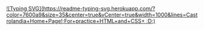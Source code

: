 [![Typing SVG](https://readme-typing-svg.herokuapp.com/?color=7600a9&size=35&center=true&vCenter=true&width=1000&lines=Castrolandia+Home+Page!;For+practice+HTML+and+CSS+ :D;)](https://git.io/typing-svg)
<br>
